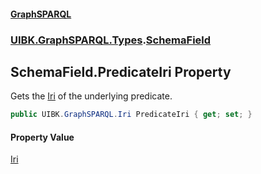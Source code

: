 #### [GraphSPARQL](./index.md 'index')
### [UIBK.GraphSPARQL.Types](./UIBK-GraphSPARQL-Types.md 'UIBK.GraphSPARQL.Types').[SchemaField](./UIBK-GraphSPARQL-Types-SchemaField.md 'UIBK.GraphSPARQL.Types.SchemaField')
## SchemaField.PredicateIri Property
Gets the [Iri](./UIBK-GraphSPARQL-Iri.md 'UIBK.GraphSPARQL.Iri') of the underlying predicate.  
```csharp
public UIBK.GraphSPARQL.Iri PredicateIri { get; set; }
```
#### Property Value
[Iri](./UIBK-GraphSPARQL-Iri.md 'UIBK.GraphSPARQL.Iri')  
